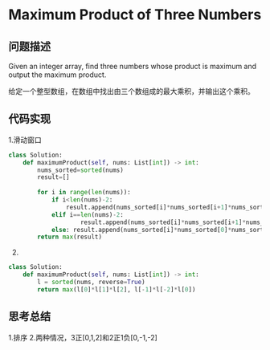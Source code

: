# Maximum Product of Three Numbers  

## 问题描述

Given an integer array, find three numbers whose product is maximum and output the maximum product.

给定一个整型数组，在数组中找出由三个数组成的最大乘积，并输出这个乘积。

## 代码实现

1.滑动窗口
```python
class Solution:
    def maximumProduct(self, nums: List[int]) -> int:
        nums_sorted=sorted(nums) 
        result=[] 
        
        for i in range(len(nums)): 
            if i<len(nums)-2: 
                result.append(nums_sorted[i]*nums_sorted[i+1]*nums_sorted[i+2]) 
            elif i==len(nums)-2: 
                    result.append(nums_sorted[i]*nums_sorted[i+1]*nums_sorted[0]) 
            else: result.append(nums_sorted[i]*nums_sorted[0]*nums_sorted[1]) 
        return max(result)
```

2.
```python
class Solution:
    def maximumProduct(self, nums: List[int]) -> int:
        l = sorted(nums, reverse=True)
        return max(l[0]*l[1]*l[2], l[-1]*l[-2]*l[0])
```

## 思考总结

1.排序
2.两种情况，3正[0,1,2]和2正1负[0,-1,-2]